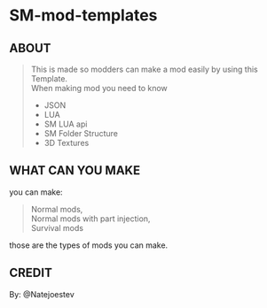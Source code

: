 # SM-mod-templates

## ABOUT

> This is made so modders can make a mod easily by using this Template.\
> When making mod you need to know
> - JSON
> - LUA
> - SM LUA api
> - SM Folder Structure
> - 3D Textures

## WHAT CAN YOU MAKE

you can make:
> Normal mods,\
> Normal mods with part injection,\
> Survival mods

those are the types of mods you can make.

## CREDIT
By: @Natejoestev
